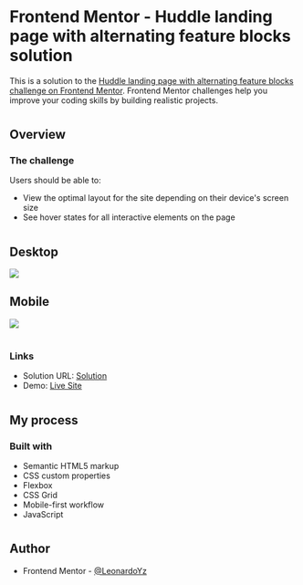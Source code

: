 # Frontend Mentor - Huddle landing page with alternating feature blocks solution

This is a solution to the [Huddle landing page with alternating feature blocks challenge on Frontend Mentor](https://www.frontendmentor.io/challenges/huddle-landing-page-with-alternating-feature-blocks-5ca5f5981e82137ec91a5100). Frontend Mentor challenges help you improve your coding skills by building realistic projects.

#

## Overview

### The challenge

Users should be able to:

- View the optimal layout for the site depending on their device's screen size
- See hover states for all interactive elements on the page

#

## Desktop

![](./readme-files/desktop-preview.gif)

## Mobile

![](./readme-files/mobile-preview.gif)

#

### Links

- Solution URL: [Solution](https://www.frontendmentor.io/solutions/mobile-first-huddle-landing-page-flexbox-and-css-grid-Ayy0uk0cX)
- Demo: [Live Site](https://leonardoyz.github.io/Huddle-landing-page/)

#

## My process

### Built with

- Semantic HTML5 markup
- CSS custom properties
- Flexbox
- CSS Grid
- Mobile-first workflow
- JavaScript

#

## Author

- Frontend Mentor - [@LeonardoYz](https://www.frontendmentor.io/profile/LeonardoYz)
